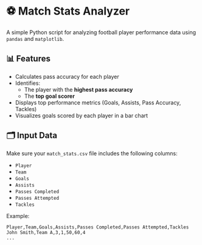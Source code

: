 # ⚽ Match Stats Analyzer

A simple Python script for analyzing football player performance data using `pandas` and `matplotlib`.

## 📊 Features

- Calculates pass accuracy for each player
- Identifies:
  - The player with the **highest pass accuracy**
  - The **top goal scorer**
- Displays top performance metrics (Goals, Assists, Pass Accuracy, Tackles)
- Visualizes goals scored by each player in a bar chart

## 🗂️ Input Data

Make sure your `match_stats.csv` file includes the following columns:

- `Player`
- `Team`
- `Goals`
- `Assists`
- `Passes Completed`
- `Passes Attempted`
- `Tackles`

Example:
```csv
Player,Team,Goals,Assists,Passes Completed,Passes Attempted,Tackles
John Smith,Team A,3,1,50,60,4
...
